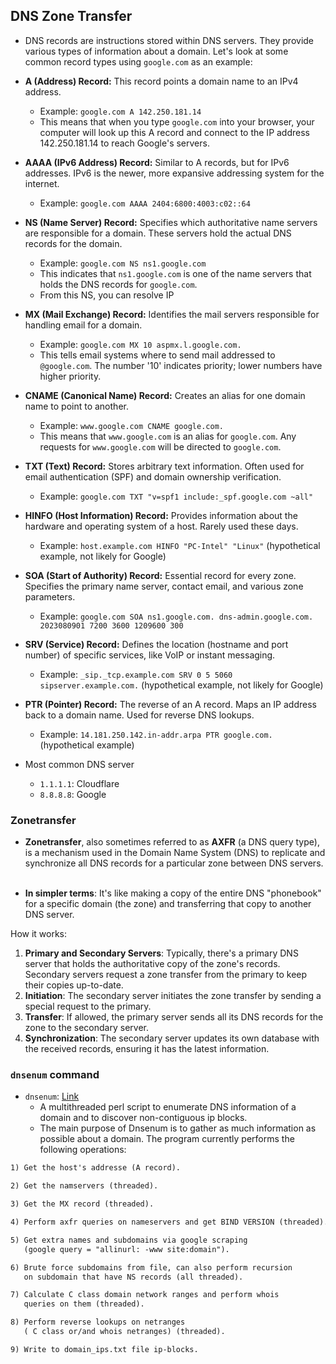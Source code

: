 ## DNS Zone Transfer
- DNS records are instructions stored within DNS servers. They provide various types of information about a domain. Let's look at some common record types using `google.com` as an example:

- **A (Address) Record:** This record points a domain name to an IPv4 address.
    
    - Example: `google.com A 142.250.181.14`
    - This means that when you type `google.com` into your browser, your computer will look up this A record and connect to the IP address 142.250.181.14 to reach Google's servers.

- **AAAA (IPv6 Address) Record:** Similar to A records, but for IPv6 addresses. IPv6 is the newer, more expansive addressing system for the internet.
    
    - Example: `google.com AAAA 2404:6800:4003:c02::64`

- **NS (Name Server) Record:** Specifies which authoritative name servers are responsible for a domain. These servers hold the actual DNS records for the domain.
    
    - Example: `google.com NS ns1.google.com`
    - This indicates that `ns1.google.com` is one of the name servers that holds the DNS records for `google.com`.
    - From this NS, you can resolve IP

- **MX (Mail Exchange) Record:** Identifies the mail servers responsible for handling email for a domain.
    
    - Example: `google.com MX 10 aspmx.l.google.com.`
    - This tells email systems where to send mail addressed to `@google.com`. The number '10' indicates priority; lower numbers have higher priority.

- **CNAME (Canonical Name) Record:** Creates an alias for one domain name to point to another.
    
    - Example: `www.google.com CNAME google.com.`
    - This means that `www.google.com` is an alias for `google.com`. Any requests for `www.google.com` will be directed to `google.com`.

- **TXT (Text) Record:** Stores arbitrary text information. Often used for email authentication (SPF) and domain ownership verification.
    
    - Example: `google.com TXT "v=spf1 include:_spf.google.com ~all"`

- **HINFO (Host Information) Record:** Provides information about the hardware and operating system of a host. Rarely used these days.
    
    - Example: `host.example.com HINFO "PC-Intel" "Linux"` (hypothetical example, not likely for Google)

- **SOA (Start of Authority) Record:** Essential record for every zone. Specifies the primary name server, contact email, and various zone parameters.
    
    - Example: `google.com SOA ns1.google.com. dns-admin.google.com. 2023080901 7200 3600 1209600 300`

- **SRV (Service) Record:** Defines the location (hostname and port number) of specific services, like VoIP or instant messaging.
    
    - Example: `_sip._tcp.example.com SRV 0 5 5060 sipserver.example.com.` (hypothetical example, not likely for Google)

- **PTR (Pointer) Record:** The reverse of an A record. Maps an IP address back to a domain name. Used for reverse DNS lookups.
    
    - Example: `14.181.250.142.in-addr.arpa PTR google.com.` (hypothetical example)

- Most common DNS server
	- `1.1.1.1`: Cloudflare
	- `8.8.8.8`: Google

### Zonetransfer
- **Zonetransfer**, also sometimes referred to as **AXFR** (a DNS query type), is a mechanism used in the Domain Name System (DNS) to replicate and synchronize all DNS records for a particular zone between DNS servers.   

- **In simpler terms**: It's like making a copy of the entire DNS "phonebook" for a specific domain (the zone) and transferring that copy to another DNS server.   

How it works:

1. **Primary and Secondary Servers**: Typically, there's a primary DNS server that holds the authoritative copy of the zone's records. Secondary servers request a zone transfer from the primary to keep their copies up-to-date.   
2. **Initiation**: The secondary server initiates the zone transfer by sending a special request to the primary.   
3. **Transfer**: If allowed, the primary server sends all its DNS records for the zone to the secondary server.
4. **Synchronization**: The secondary server updates its own database with the received records, ensuring it has the latest information.

### `dnsenum` command
- `dnsenum`: [Link](https://www.kali.org/tools/dnsenum/)
	- A multithreaded perl script to enumerate DNS information of a domain and to discover non-contiguous ip blocks. 
	- The main purpose of Dnsenum is to gather as much information as possible about a domain. The program currently performs the following operations:

```txt
1) Get the host's addresse (A record).

2) Get the namservers (threaded).

3) Get the MX record (threaded).

4) Perform axfr queries on nameservers and get BIND VERSION (threaded).

5) Get extra names and subdomains via google scraping
   (google query = "allinurl: -www site:domain").

6) Brute force subdomains from file, can also perform recursion
   on subdomain that have NS records (all threaded).

7) Calculate C class domain network ranges and perform whois
   queries on them (threaded).

8) Perform reverse lookups on netranges
   ( C class or/and whois netranges) (threaded).

9) Write to domain_ips.txt file ip-blocks.
```


